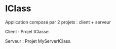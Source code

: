 # IClass
Application composé par 2 projets : client + serveur



Client : Projet IClasse.

Serveur : Projet MyServerIClass.
